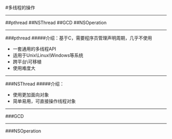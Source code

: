 #多线程的操作

---

##pthread
##NSThread
##GCD
##NSOperation

---
###pthread
#####介绍：基于C，需要程序员管理声明周期，几乎不使用
- 一套通用的多线程API
- 适用于Unix\Linux\Windows等系统
- 跨平台\可移植
- 使用难度大


---

###NSThread
#####介绍：
- 使用更加面向对象
- 简单易用，可直接操作线程对象

---
###GCD

---
###NSOperation
